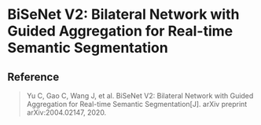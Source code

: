 # BiSeNet V2: Bilateral Network with Guided Aggregation for Real-time Semantic Segmentation

## Reference

> Yu C, Gao C, Wang J, et al. BiSeNet V2: Bilateral Network with Guided Aggregation for Real-time Semantic Segmentation[J]. arXiv preprint arXiv:2004.02147, 2020.

